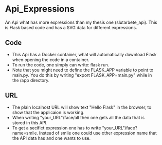 # Api_Expressions
An Api what has more expressions than my thesis one (slutarbete_api).
This is Flask based code and has a SVG data for different expressions.

## Code
- This Api has a Docker container, what will automatically download Flask when opening the code in a container.
- To run the code, one simply can write: flask run.
- Note that you might need to define the FLASK_APP variable to point to main.py. You do this by writing "export FLASK_APP=main.py" while in the /app directory.

## URL
- The plain localhost URL will show text "Hello Flask" in the browser, to show that the applicaion is working.
- When writing "your_URL"/face/all then one gets all the data that is stored in this API.
- To get a secifict expression one has to write "your_URL"/face?name=smile. Instead of smile one could use  other expression name that the API data has and one wants to use.


